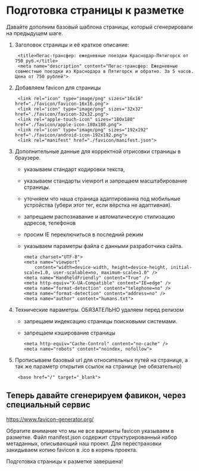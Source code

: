 # Подготовка страницы к разметке

Давайте дополним базовый шаблона страницы, который сгенерировали на предыдущем шаге.

1. Заголовок страницы и её краткое описание:

        <title>Пегас-трансфер: ежедневные поездки Краснодар-Пятигорск от 750 руб.</title>
        <meta name="description" content="Пегас-трансфер: Ежедневные совместные поездки из Краснодара в Пятигорск и обратно. За 5 часов. Цена от 750 рублей">

2. Добавляем favicon для страницы

        <link rel="icon" type="image/png" sizes="16x16" href="./favicon/favicon-16x16.png">
        <link rel="icon" type="image/png" sizes="32x32" href="./favicon/favicon-32x32.png">
        <link rel="apple-touch-icon" sizes="180x180" href="./favicon/apple-icon-180x180.png">
        <link rel="icon" type="image/png" sizes="192x192" href="./favicon/android-icon-192x192.png">
        <link rel="manifest" href="./favicon/manifest.json">

3. Дополнительные данные для корректной отрисовки страницы в браузере.

    - указываем стандарт кодировки текста,
    - указываем стандарты viewport и запрещаем масштабирование страницы.
    - уточняем что наша страница адаптированна под мобильные устройства (убери этот тег, если вёрстка не адаптивная).
    - запрещаем распознавание и автоматическую стилизацию адресов, телефонов
    - просим IE переключиться в последний режим
    - указываем параметры файла с данными разработчика сайта.

          <meta charset="UTF-8">
          <meta name="viewport"
              content="width=device-width, height=device-height, initial-scale=1.0, user-scalable=no, maximum-scale=1.0" />
          <meta name="HandheldFriendly" content="True" />
          <meta http-equiv="X-UA-Compatible" content="IE=edge" />
          <meta name="format-detection" content="telephone=no" />
          <meta name="format-detection" content="address=no" />
          <meta name="author" content="humans.txt">

4. Технические параметры. ОБЯЗАТЕЛЬНО удаляем перед релизом

    - запрещаем индексацию страницы поисковыми системами.
    - запрещаем кэширование страницы

          <meta http-equiv="Cache-Control" content="no-cache" />
          <meta name="robots" content="noindex, nofollow">

5. Прописываем базовый url для относительных путей на странице, а так же параметр открытия ссылок на странице (не обязательно)

        <base href="/" target="_blank">

## Теперь давайте сгенерируем фавикон, через специальный сервис

https://www.favicon-generator.org/

Обратите внимание что мы не все варианты favicon указываем в разметке.
Файл manifest.json содержит структурированный набор метаданных, описывающий наш проект.
Для перестраховки закидываем копию favicon в .ico в корень проекта.

Подготовка страницы к разметке завершена!
